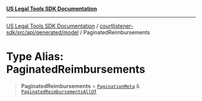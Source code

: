 [**US Legal Tools SDK Documentation**](../../../../../../README.md)

***

[US Legal Tools SDK Documentation](../../../../../../README.md) / [courtlistener-sdk/src/api/generated/model](../README.md) / PaginatedReimbursements

# Type Alias: PaginatedReimbursements

> **PaginatedReimbursements** = [`PaginationMeta`](../interfaces/PaginationMeta.md) & [`PaginatedReimbursementsAllOf`](PaginatedReimbursementsAllOf.md)
